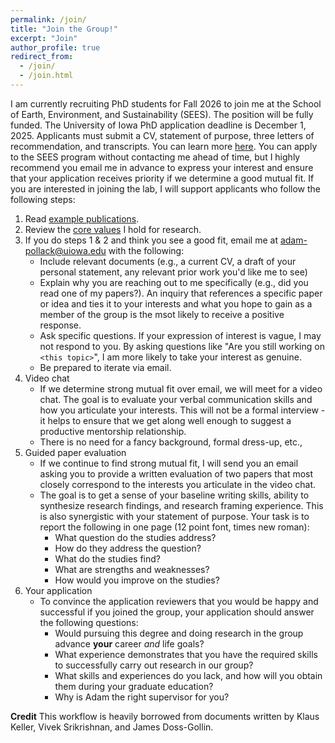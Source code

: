 ```yaml
---
permalink: /join/
title: "Join the Group!"
excerpt: "Join"
author_profile: true
redirect_from:
  - /join/
  - /join.html
---
```


I am currently recruiting PhD students for Fall 2026 to join me at the School of Earth, Environment, and Sustainability (SEES). The position will be fully funded. The University of Iowa PhD application deadline is December 1, 2025. Applicants must submit a CV, statement of purpose, three letters of recommendation, and transcripts. You can learn more [here](https://sees.uiowa.edu/graduate/admissions). You can apply to the SEES program without contacting me ahead of time, but I highly recommend you email me in advance to express your interest and ensure that your application receives priority if we determine a good mutual fit. If you are interested in joining the lab, I will support applicants who follow the following steps: 

1. Read [example publications](https://abpoll.github.io/publications/).
2. Review the [core values](https://keller-lab.github.io/web-manual/docs/lab-values/) I hold for research. 
3. If you do steps 1 & 2 and think you see a good fit, email me at <adam-pollack@uiowa.edu> with the following:
    * Include relevant documents (e.g., a current CV, a draft of your personal statement, any relevant prior work you'd like me to see)
    * Explain why you are reaching out to me specifically (e.g., did you read one of my papers?). An inquiry that references a specific paper or idea and ties it to your interests and what you hope to gain as a member of the group is the msot likely to receive a positive response. 
    * Ask specific questions. If your expression of interest is vague, I may not respond to you. By asking questions like "Are you still working on `<this topic>`", I am more likely to take your interest as genuine.
    * Be prepared to iterate via email.
4. Video chat
    * If we determine strong mutual fit over email, we will meet for a video chat. The goal is to evaluate your verbal communication skills and how you articulate your interests. This will not be a formal interview - it helps to ensure that we get along well enough to suggest a productive mentorship relationship. 
    * There is no need for a fancy background, formal dress-up, etc.,
5. Guided paper evaluation
    * If we continue to find strong mutual fit, I will send you an email asking you to provide a written evaluation of two papers that most closely correspond to the interests you articulate in the video chat.
    * The goal is to get a sense of your baseline writing skills, ability to synthesize research findings, and research framing experience. This is also synergistic with your statement of purpose. Your task is to report the following in one page (12 point font, times new roman):
      * What question do the studies address?
      * How do they address the question?
      * What do the studies find?
      * What are strengths and weaknesses? 
      * How would you improve on the studies?
6. Your application
    * To convince the application reviewers that you would be happy and successful if you joined the group, your application should answer the following questions:
      * Would pursuing this degree and doing research in the group advance **your** career *and* life goals?
      * What experience demonstrates that you have the required skills to successfully carry out research in our group? 
      * What skills and experiences do you lack, and how will you obtain them during your graduate education? 
      * Why is Adam the right supervisor for you? 



**Credit**
This workflow is heavily borrowed from documents written by Klaus Keller, Vivek Srikrishnan, and James Doss-Gollin. 